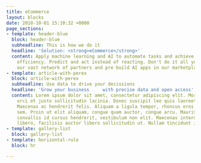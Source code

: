 ```yaml
---
title: eCommerce
layout: blocks
date: 2018-10-01 15:10:32 +0000
page_sections:
- template: header-blue
  block: header-blue
  subheadline: This is how we do it
  headline: 'Solution: <strong>eCommerce</strong>'
  content: Apply machine learning and AI to automate tasks and achieve better operational
    efficiency. Predict and act instead of reacting. Don't do it all yourselve. Use
    our vast network of partners and pre build AI apps in our marketplace.
- template: article-with-perex
  block: article-with-perex
  subheadline: Use data to drive your decissions
  headline: 'Grow your business     with precise data and open access'
  content: Lorem ipsum dolor sit amet, consectetur adipiscing elit. Morbi pharetra
    orci et justo sollicitudin lacinia. Donec suscipit leo quis laoreet elementum.
    Maecenas ac hendrerit felis. Aliquam a ligula tempor, rhoncus eros non, maximus
    sem. Proin ut elit aliquam, congue quam auctor, congue arcu. Mauris elit erat,
    convallis id cursus hendrerit, vestibulum non elit. Maecenas interdum porttitor
    libero, facilisis auctor libero sollicitudin ut. Nullam tincidunt id dictu.
- template: gallery-list
  block: gallery-list
- template: horizontal-rule
  block: hr

---
```

